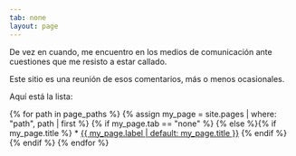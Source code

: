 ```yaml
---
tab: none
layout: page
---
```


De vez en cuando, me encuentro en los medios de comunicación ante cuestiones que me resisto a estar callado.

Este sitio es una reunión de esos comentarios, más o menos ocasionales.

Aquí está la lista:

  {% for path in page_paths %}
    {% assign my_page = site.pages | where: "path", path | first %}
    {% if my_page.tab == "none" %} {% else %}{% if my_page.title %}
    * <a class="page-link" href="{{ my_page.url | relative_url }}">{{ my_page.label | default: my_page.title }}</a>
    {% endif %}{% endif %}
  {% endfor %}

